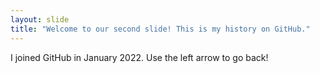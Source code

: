 ```yaml
---
layout: slide
title: "Welcome to our second slide! This is my history on GitHub."
---
```

I joined GitHub in January 2022.
Use the left arrow to go back!

